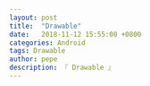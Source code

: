 ```yaml
---
layout: post
title:  "Drawable"
date:   2018-11-12 15:55:00 +0800
categories: Android
tags: Drawable
author: pepe
description: 『 Drawable 』
---
```








